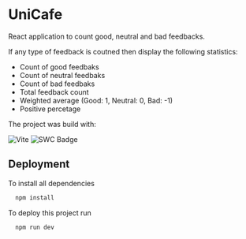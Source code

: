 
# UniCafe

React application to count good, neutral and bad feedbacks.

If any type of feedback is coutned then display the following statistics:

* Count of good feedbaks
* Count of neutral feedbaks
* Count of bad feedbaks
* Total feedback count
* Weighted average (Good: 1, Neutral: 0, Bad: -1)
* Positive percetage

The project was build with:

![Vite](https://img.shields.io/badge/vite-%23646CFF.svg?style=for-the-badge&logo=vite&logoColor=white)
![SWC Badge](https://img.shields.io/badge/SWC-000?logo=swc&logoColor=fff&style=for-the-badge)


## Deployment

To install all dependencies

```bash
  npm install
```

To deploy this project run

```bash
  npm run dev
```
